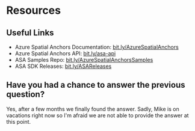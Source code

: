 # Resources

## Useful Links

* Azure Spatial Anchors Documentation: [bit.ly/AzureSpatialAnchors](https://docs.microsoft.com/en-us/azure/spatial-anchors/?WT.mc_id=github-mixedrealitycurriculum-ayyonet)
* Azure Spatial Anchors API: [bit.ly/asa-api](https://docs.microsoft.com/en-us/dotnet/api/microsoft.azure.spatialanchors?WT.mc_id=github-mixedrealitycurriculum-ayyonet)
* ASA Samples Repo: [bit.ly/AzureSpatialAnchorsSamples](https://github.com/Azure/azure-spatial-anchors-samples?WT.mc_id=github-mixedrealitycurriculum-ayyonet)
* ASA SDK Releases: [bit.ly/ASAReleases](https://github.com/Azure/azure-spatial-anchors-samples/releases?WT.mc_id=github-mixedrealitycurriculum-ayyonet)

## Have you had a chance to answer the previous question?

Yes, after a few months we finally found the answer. Sadly, Mike is on vacations right now so I'm afraid we are not able to provide the answer at this point.



